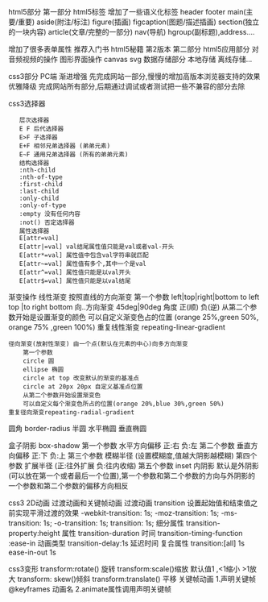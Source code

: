 html5部分
第一部分 html5标签
   增加了一些语义化标签
   header footer main(主要/重要) aside(附注/标注) figure(插画) figcaption(图题/描述插画) section(独立的一块内容) article(文章/完整的一部分) nav(导航) hgroup(副标题),address....

   增加了很多表单属性
    推荐入门书 html5秘籍 第2版本
第二部分 html5应用部分
    对音频视频的操作
    图形界面操作 canvas svg
    数据存储部分 本地存储 离线存储...

css3部分
    PC端
        渐进增强  先完成网站一部分,慢慢的增加高版本浏览器支持的效果
        优雅降级  完成网站所有部分,后期通过调试或者测试把一些不兼容的部分去除

   css3选择器

       层次选择器
       E F 后代选择器
       E>F 子选择器
       E+F 相邻兄弟选择器 (弟弟元素)
       E~F 通用兄弟选择器 (所有的弟弟元素)
       结构选择器
       :nth-child
       :nth-of-type
       :first-child
       :last-child
       :only-child
       :only-of-type
       :empty 没有任何内容
       :not() 否定选择器
       属性选择器
       E[attr=val]
       E[attr|=val] val结尾属性值只能是val或者val-开头
       E[attr*=val] 属性值中包含val字符串就匹配
       E[attr~=val] 属性值有多个,其中一个是val
       E[attr^=val] 属性值只能是以val开头
       E[attr$=val] 属性值只能是以val结尾

   渐变操作
    线性渐变 按照直线的方向渐变
        第一个参数
         left|top|right|bottom
         to left top |to right bottom 向..方向渐变
         45deg|90deg  角度 正(顺) 负(逆)
        从第二个参数开始是设置渐变的颜色
         可以自定义渐变色占的位置 (orange 25%,green 50%, orange 75% ,green 100%)
    重复线性渐变 repeating-linear-gradient

    径向渐变(放射性渐变) 由一个点(默认在元素的中心)向多方向渐变
        第一个参数
        circle 圆
        ellipse 椭圆
        circle at top 改变默认的渐变的基准点
        circle at 20px 20px 自定义基准点位置
        从第二个参数开始设置渐变色
        可以自定义每个渐变色所占的位置(orange 20%,blue 30%,green 50%)
    重复径向渐变repeating-radial-gradient

   圆角 border-radius
   半圆
   水平椭圆
   垂直椭圆

   盒子阴影 box-shadow
   第一个参数 水平方向偏移  正:右 负:左
   第二个参数 垂直方向偏移  正:下 负:上
   第三个参数 模糊半径 (设置模糊度,值越大阴影越模糊)
   第四个参数 扩展半径 (正:往外扩展 负:往内收缩)
   第五个参数 inset 内阴影 默认是外阴影  (可以放在第一个或者最后一个位置),第一个参数和第二个参数的方向与外阴影的一个参数和第二个参数的偏移方向相反

   css3 2D动画 过渡动画和关键帧动画
   过渡动画 transition 设置起始值和结束值之前实现平滑过渡的效果
   -webkit-transition: 1s;
   -moz-transition: 1s;
   -ms-transition: 1s;
   -o-transition: 1s;
   transition: 1s;
   细分属性
   transition-property:height  属性
   transition-duration 时间
   transition-timing-function :ease-in 动画类型
   transition-delay:1s 延迟时间
   复合属性
   transition:[all] 1s ease-in-out 1s

   css3变形
   transform:rotate() 旋转
   transform:scale()缩放 默认值1 ,<1缩小 >1放大
   transform: skew()倾斜
   transform:translate() 平移
   关键帧动画
   1.声明关键帧 @keyframes 动画名
   2.animate属性调用声明关键帧




